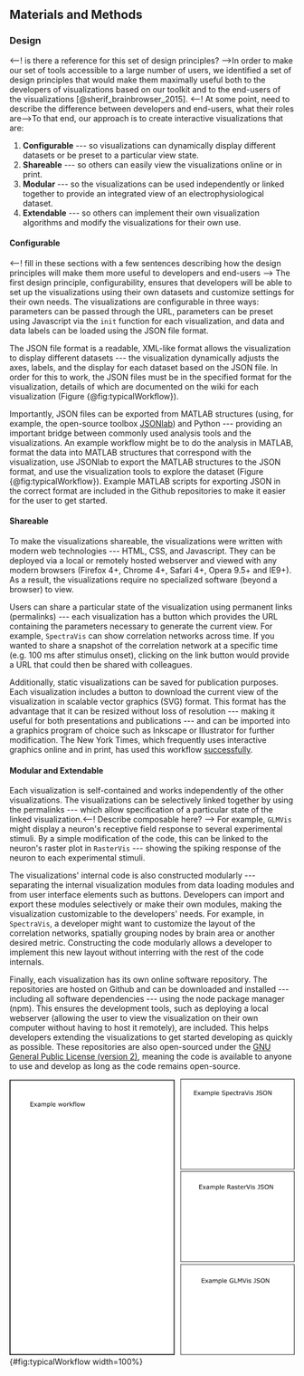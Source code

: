 ## Materials and Methods

### Design
<--! is there a reference for this set of design principles? -->In order to make our set of tools accessible to a large number of users, we identified a set of design principles that would make them maximally useful both to the developers of visualizations based on our toolkit and to the end-users of the visualizations [@sherif_brainbrowser_2015]. <--! At some point, need to describe the difference between developers and end-users, what their roles are-->To that end, our approach is to create interactive visualizations that are:

1. **Configurable** --- so visualizations can dynamically display different datasets or be preset to a particular view state.
2. **Shareable** --- so others can easily view the visualizations online or in print.
3. **Modular** --- so the visualizations can be used independently or linked together to provide an integrated view of an electrophysiological dataset.
4. **Extendable** --- so others can implement their own visualization algorithms and modify the visualizations for their own use.

#### Configurable
<--! fill in these sections with a few sentences describing how the design principles will make them more useful to developers and end-users -->
The first design principle, configurability, ensures that developers will be able to set up the visualizations using their own datasets and customize settings for their own needs. The visualizations are configurable in three ways: parameters can be passed through the URL, parameters can be preset using Javascript via the `init` function for each visualization, and data and data labels can be loaded using the JSON file format.

The JSON file format is a readable, XML-like format allows the visualization to display different datasets --- the visualization dynamically adjusts the axes, labels, and the display for each dataset based on the JSON file. In order for this to work, the JSON files must be in the specified format for the visualization, details of which are documented on the wiki for each visualization (Figure {@fig:typicalWorkflow}).

Importantly, JSON files can be exported from MATLAB structures (using, for example, the open-source toolbox   [JSONlab](http://www.mathworks.com/matlabcentral/fileexchange/33381-jsonlab--a-toolbox-to-encode-decode-json-files-in-matlab-octave)) and Python --- providing an important bridge between commonly used analysis tools and the visualizations. An example workflow might be to do the analysis in MATLAB, format the data into MATLAB structures that correspond with the visualization, use JSONlab to export the MATLAB structures to the JSON format, and use the visualization tools to explore the dataset (Figure {@fig:typicalWorkflow}). Example MATLAB scripts for exporting JSON in the correct format are included in the Github repositories to make it easier for the user to get started.

#### Shareable
To make the visualizations shareable, the visualizations were written with modern web technologies --- HTML, CSS, and Javascript. They can be deployed via a local or remotely hosted webserver and viewed with any modern browsers (Firefox 4+, Chrome 4+, Safari 4+, Opera 9.5+ and IE9+). As a result, the visualizations require no specialized software (beyond a browser) to view.

Users can share a particular state of the visualization using permanent links (permalinks) --- each visualization has a button which provides the URL containing the parameters necessary to generate the current view. For example,  `SpectraVis` can show correlation networks across time. If you wanted to share a snapshot of the correlation network at a specific time (e.g. 100 ms after stimulus onset), clicking on the link button would provide a URL that could then be shared with colleagues.

Additionally, static visualizations can be saved for publication purposes. Each visualization includes a button to  download the current view of the visualization in scalable vector graphics (SVG) format. This format has the advantage that it can be resized without loss of resolution --- making it useful for both presentations and publications --- and can be imported into a graphics program of choice such as Inkscape or Illustrator for further modification. The New York Times, which frequently uses interactive graphics online and in print, has used this workflow  [successfully](http://chartsnthings.tumblr.com/post/47670081904/climate-change-crowbars-and-strikeouts).

#### Modular and Extendable
Each visualization is self-contained and works independently of the other visualizations. The visualizations can be selectively linked together by using the  permalinks --- which allow specification of a particular state of the linked visualization.<--! Describe composable here? --> For example, `GLMVis` might display a neuron's receptive field response to several experimental stimuli. By a simple modification of the code, this can be linked to the neuron's raster plot in `RasterVis` --- showing the spiking response of the neuron to each experimental stimuli.

The visualizations' internal code is also constructed modularly --- separating the internal visualization modules from data loading modules and from user interface elements such as buttons. Developers can import and export these modules selectively or make their own modules, making the visualization customizable to the developers' needs. For example, in `SpectraVis`, a developer might want to customize the layout of the correlation networks, spatially grouping nodes by brain area or another desired metric. Constructing the code modularly allows a developer to implement this new layout without interring with the rest of the code internals.

Finally, each visualization has its own online software repository. The repositories are hosted on Github and can be downloaded and installed --- including all software dependencies --- using the node package manager (npm). This ensures the development tools, such as deploying a local webserver (allowing the user to view the visualization on their own computer without having to host it remotely), are included. This helps developers extending the visualizations to get started developing as quickly as possible. These repositories are also open-sourced under the [GNU General Public License (version 2)](http://www.gnu.org/licenses/old-licenses/gpl-2.0.en.html), meaning the code is available to anyone to use and develop as long as the code remains open-source.

![Typical Workflow and File formats.](figures/typicalWorkflow.png){#fig:typicalWorkflow width=100%}
